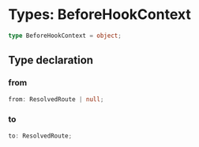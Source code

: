 # Types: BeforeHookContext

```ts
type BeforeHookContext = object;
```

## Type declaration

### from

```ts
from: ResolvedRoute | null;
```

### to

```ts
to: ResolvedRoute;
```
